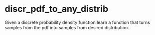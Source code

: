 # discr_pdf_to_any_distrib
Given a discrete probability density function learn a function that turns samples from the pdf into samples from desired distribution.
